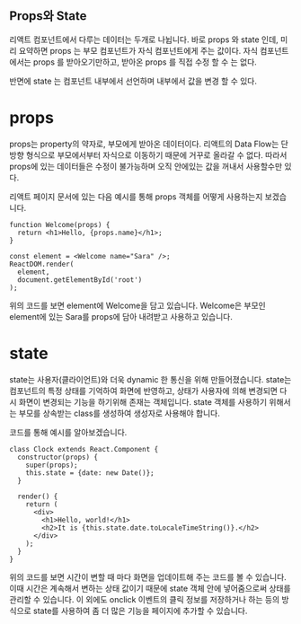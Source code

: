 ## Props와 State

리액트 컴포넌트에서 다루는 데이터는 두개로 나뉩니다. 바로 props 와 state 인데, 미리 요약하면 props 는 부모 컴포넌트가 자식 컴포넌트에게 주는 값이다. 자식 컴포넌트에서는 props 를 받아오기만하고, 받아온 props 를 직접 수정 할 수 는 없다.

반면에 state 는 컴포넌트 내부에서 선언하며 내부에서 값을 변경 할 수 있다.

# props

props는 property의 약자로, 부모에게 받아온 데이터이다. 리액트의 Data Flow는 단방향 형식으로 부모에서부터 자식으로 이동하기 때문에 거꾸로 올라갈 수 없다. 따라서 props에 있는 데이터들은 수정이 불가능하며 오직 안에있는 값을 꺼내서 사용할수만 있다.

리액트 페이지 문서에 있는 다음 예시를 통해 props 객체를 어떻게 사용하는지 보겠습니다.

```
function Welcome(props) {
  return <h1>Hello, {props.name}</h1>;
}

const element = <Welcome name="Sara" />;
ReactDOM.render(
  element,
  document.getElementById('root')
);
```

위의 코드를 보면 element에 Welcome을 담고 있습니다. Welcome은 부모인 element에 있는 Sara를 props에 담아 내려받고 사용하고 있습니다.

# state

state는 사용자(클라이언트)와 더욱 dynamic 한 통신을 위해 만들어졌습니다. state는 컴포넌트의 특정 상태를 기억하여 화면에 반영하고, 상태가 사용자에 의해 변경되면 다시 화면이 변경되는 기능을 하기위해 존재는 객체입니다.
state 객체를 사용하기 위해서는 부모를 상속받는 class를 생성하여 생성자로 사용해야 합니다.

코드를 통해 예시를 알아보겠습니다.

```
class Clock extends React.Component {
  constructor(props) {
    super(props);
    this.state = {date: new Date()};
  }

  render() {
    return (
      <div>
        <h1>Hello, world!</h1>
        <h2>It is {this.state.date.toLocaleTimeString()}.</h2>
      </div>
    );
  }
}
```

위의 코드를 보면 시간이 변할 때 마다 화면을 업데이트해 주는 코드를 볼 수 있습니다.
이때 시간은 계속해서 변하는 상태 값이기 때문에 state 객체 안에 넣어줌으로써 상태를 관리할 수 있습니다. 이 외에도 onclick 이벤트의 클릭 정보를 저장하거나 하는 등의 방식으로 state를 사용하여 좀 더 많은 기능을 페이지에 추가할 수 있습니다.
